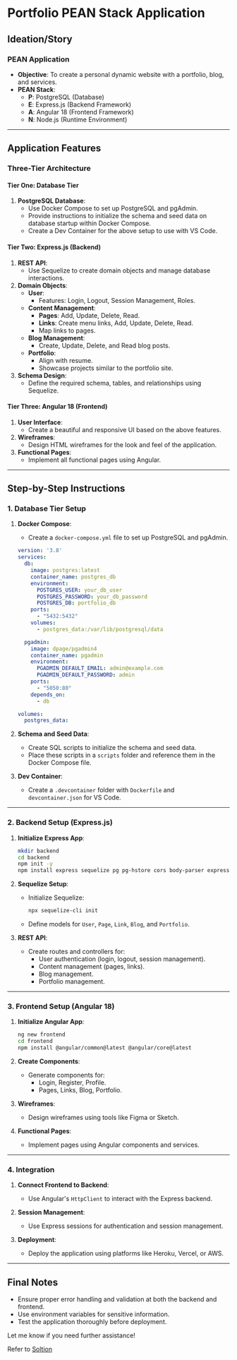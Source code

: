 # Portfolio PEAN Stack Application

## Ideation/Story

### PEAN Application
- **Objective**: To create a personal dynamic website with a portfolio, blog, and services.
- **PEAN Stack**:
  - **P**: PostgreSQL (Database)
  - **E**: Express.js (Backend Framework)
  - **A**: Angular 18 (Frontend Framework)
  - **N**: Node.js (Runtime Environment)

---

## Application Features

### Three-Tier Architecture

#### **Tier One: Database Tier**
1. **PostgreSQL Database**:
   - Use Docker Compose to set up PostgreSQL and pgAdmin.
   - Provide instructions to initialize the schema and seed data on database startup within Docker Compose.
   - Create a Dev Container for the above setup to use with VS Code.

#### **Tier Two: Express.js (Backend)**
1. **REST API**:
   - Use Sequelize to create domain objects and manage database interactions.
2. **Domain Objects**:
   - **User**:
     - Features: Login, Logout, Session Management, Roles.
   - **Content Management**:
     - **Pages**: Add, Update, Delete, Read.
     - **Links**: Create menu links, Add, Update, Delete, Read.
     - Map links to pages.
   - **Blog Management**:
     - Create, Update, Delete, and Read blog posts.
   - **Portfolio**:
     - Align with resume.
     - Showcase projects similar to the portfolio site.
3. **Schema Design**:
   - Define the required schema, tables, and relationships using Sequelize.

#### **Tier Three: Angular 18 (Frontend)**
1. **User Interface**:
   - Create a beautiful and responsive UI based on the above features.
2. **Wireframes**:
   - Design HTML wireframes for the look and feel of the application.
3. **Functional Pages**:
   - Implement all functional pages using Angular.

---

## Step-by-Step Instructions

### **1. Database Tier Setup**
1. **Docker Compose**:
   - Create a `docker-compose.yml` file to set up PostgreSQL and pgAdmin.
   ```yaml
   version: '3.8'
   services:
     db:
       image: postgres:latest
       container_name: postgres_db
       environment:
         POSTGRES_USER: your_db_user
         POSTGRES_PASSWORD: your_db_password
         POSTGRES_DB: portfolio_db
       ports:
         - "5432:5432"
       volumes:
         - postgres_data:/var/lib/postgresql/data

     pgadmin:
       image: dpage/pgadmin4
       container_name: pgadmin
       environment:
         PGADMIN_DEFAULT_EMAIL: admin@example.com
         PGADMIN_DEFAULT_PASSWORD: admin
       ports:
         - "5050:80"
       depends_on:
         - db

   volumes:
     postgres_data:
   ```

2. **Schema and Seed Data**:
   - Create SQL scripts to initialize the schema and seed data.
   - Place these scripts in a `scripts` folder and reference them in the Docker Compose file.

3. **Dev Container**:
   - Create a `.devcontainer` folder with `Dockerfile` and `devcontainer.json` for VS Code.

---

### **2. Backend Setup (Express.js)**
1. **Initialize Express App**:
   ```bash
   mkdir backend
   cd backend
   npm init -y
   npm install express sequelize pg pg-hstore cors body-parser express-session bcrypt dotenv
   ```

2. **Sequelize Setup**:
   - Initialize Sequelize:
     ```bash
     npx sequelize-cli init
     ```
   - Define models for `User`, `Page`, `Link`, `Blog`, and `Portfolio`.

3. **REST API**:
   - Create routes and controllers for:
     - User authentication (login, logout, session management).
     - Content management (pages, links).
     - Blog management.
     - Portfolio management.

---

### **3. Frontend Setup (Angular 18)**
1. **Initialize Angular App**:
   ```bash
   ng new frontend
   cd frontend
   npm install @angular/common@latest @angular/core@latest
   ```

2. **Create Components**:
   - Generate components for:
     - Login, Register, Profile.
     - Pages, Links, Blog, Portfolio.

3. **Wireframes**:
   - Design wireframes using tools like Figma or Sketch.

4. **Functional Pages**:
   - Implement pages using Angular components and services.

---

### **4. Integration**
1. **Connect Frontend to Backend**:
   - Use Angular's `HttpClient` to interact with the Express backend.

2. **Session Management**:
   - Use Express sessions for authentication and session management.

3. **Deployment**:
   - Deploy the application using platforms like Heroku, Vercel, or AWS.

---

## Final Notes
- Ensure proper error handling and validation at both the backend and frontend.
- Use environment variables for sensitive information.
- Test the application thoroughly before deployment.

Let me know if you need further assistance!

Refer to [Soltion](./Solution.md)
